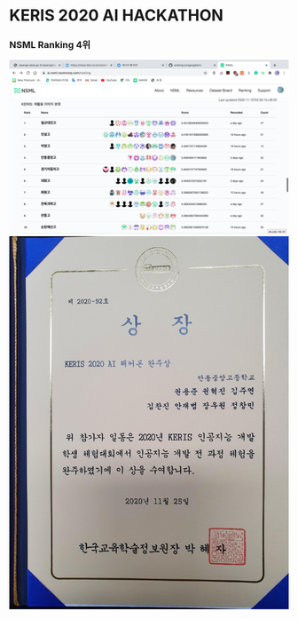# KERIS 2020 AI HACKATHON

### NSML Ranking 4위

<img src="image/screenshot.png"></img>
<img src="image/certificate.jpg"></img>